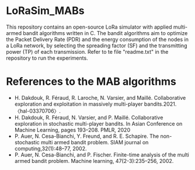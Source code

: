 # LoRaSim_MABs
This repository contains an open-source LoRa simulator with applied multi-armed bandit algorithms written in C.
The bandit algorithms aim to optimize the Packet Delivery Rate (PDR) and the energy consumption of the nodes in a LoRa network, by selecting the spreading factor (SF) and the transmitting power (TP) of each transmission.
Refer to te file "readme.txt" in the repository to run the experiments.

# References to the MAB algorithms
- H.  Dakdouk,  R.  Féraud,  R.  Laroche,  N.  Varsier,  and  Maillé.   Collaborative  exploration  and  exploitation  in  massively  multi-player  bandits.2021.〈hal-03370706〉.
- H.  Dakdouk,  R.  Féraud,  N.  Varsier,  and  P.  Maillé. Collaborative exploration  in  stochastic  multi-player  bandits.  In Asian  Conference  on Machine Learning, pages 193–208. PMLR, 2020
- P.  Auer,  N.  Cesa-Bianchi,  Y.  Freund,  and  R.  E.  Schapire.   The  non-stochastic  multi armed  bandit  problem. SIAM  journal  on  computing,32(1):48–77, 2002.
- P.  Auer,  N.  Cesa-Bianchi,  and  P.  Fischer.   Finite-time  analysis  of  the multi armed bandit problem. Machine learning, 47(2-3):235–256, 2002.
